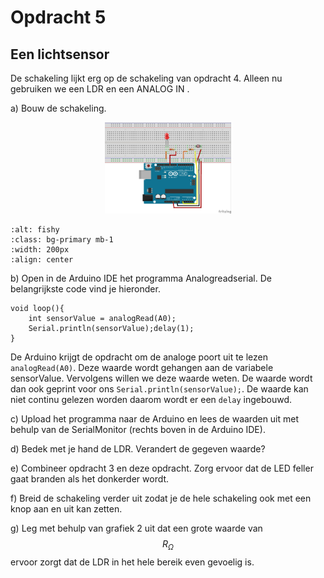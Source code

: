 # Opdracht 5

## Een lichtsensor

De schakeling lijkt erg op de schakeling van opdracht 4. 
Alleen nu gebruiken we een LDR en een ANALOG IN .

a) Bouw de schakeling.

<p align="center">
  <img  src="../../../figures/arduino/Opdr5/LDR_bb.jpg " width="40%" title="LED_opdr2">
</p>

````{image} ../../../figures/arduino/Opdr5/LDR_bb.jpg
:alt: fishy
:class: bg-primary mb-1
:width: 200px
:align: center
````

b) Open in de Arduino IDE het programma Analogreadserial.
De belangrijkste code vind je hieronder.
```
void loop(){
    int sensorValue = analogRead(A0);
    Serial.println(sensorValue);delay(1);
}
```

De Arduino krijgt de opdracht om de analoge poort uit te lezen ```analogRead(A0)```. 
Deze waarde wordt gehangen aan de variabele sensorValue. 
Vervolgens willen we deze waarde weten. 
De waarde wordt dan ook geprint voor ons ```Serial.println(sensorValue);```. 
De waarde kan niet continu gelezen worden daarom wordt er een ```delay``` ingebouwd.

c) Upload het programma naar de Arduino en lees de waarden uit met behulp van de SerialMonitor (rechts boven in de Arduino IDE).

d) Bedek met je hand de LDR. Verandert de gegeven waarde?

e) Combineer opdracht 3 en deze opdracht. 
Zorg ervoor dat de LED feller gaat branden als het donkerder wordt.

f) Breid de schakeling verder uit zodat je de hele schakeling ook met een knop aan en uit kan zetten.

g) Leg met behulp van grafiek 2 uit dat een grote waarde van $$R_Ω$$ ervoor zorgt dat de LDR in het hele bereik even gevoelig is.



